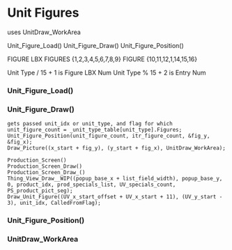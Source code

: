 
# Unit Figures



uses UnitDraw_WorkArea



Unit_Figure_Load()
Unit_Figure_Draw()
Unit_Figure_Position()



FIGURE LBX
    FIGURES {1,2,3,4,5,6,7,8,9}
    FIGURE  {10,11,12,1,14,15,16}

Unit Type / 15 + 1 is Figure LBX Num
Unit Type % 15 + 2 is Entry Num



### Unit_Figure_Load()


### Unit_Figure_Draw()
    gets passed unit_idx or unit_type, and flag for which
    unit_figure_count = _unit_type_table[unit_type].Figures;
    Unit_Figure_Position(unit_figure_count, itr_figure_count, &fig_y, &fig_x);
    Draw_Picture((x_start + fig_y), (y_start + fig_x), UnitDraw_WorkArea);

    Production_Screen()
    Production_Screen_Draw()
    Production_Screen_Draw_()
    Thing_View_Draw__WIP((popup_base_x + list_field_width), popup_base_y, 0, product_idx, prod_specials_list, UV_specials_count, PS_product_pict_seg);
    Draw_Unit_Figure((UV_x_start_offset + UV_x_start + 11), (UV_y_start - 3), unit_idx, CalledFromFlag);
    

### Unit_Figure_Position()


### UnitDraw_WorkArea

